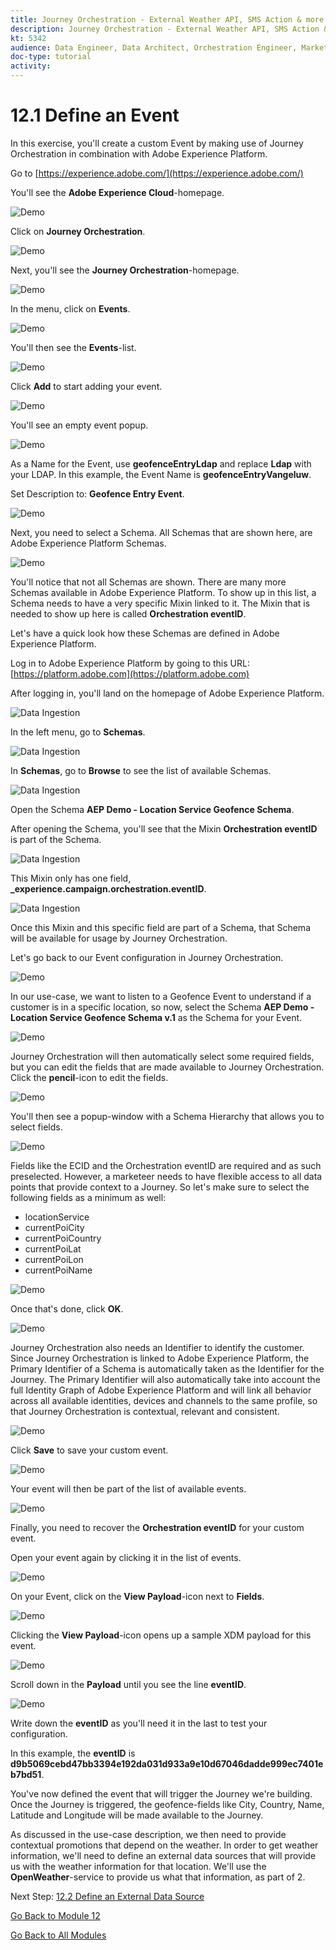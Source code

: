 ```yaml
---
title: Journey Orchestration - External Weather API, SMS Action & more - Define an Event
description: Journey Orchestration - External Weather API, SMS Action & more
kt: 5342
audience: Data Engineer, Data Architect, Orchestration Engineer, Marketer
doc-type: tutorial
activity: 
---
```


# 12.1 Define an Event

In this exercise, you'll create a custom Event by making use of Journey Orchestration in combination with Adobe Experience Platform.

Go to [https://experience.adobe.com/](https://experience.adobe.com/)

You'll see the **Adobe Experience Cloud**-homepage.

![Demo](./images/aec.png)

Click on **Journey Orchestration**.

![Demo](./images/aecjo.png)

Next, you'll see the **Journey Orchestration**-homepage.

![Demo](./images/aecjoh.png)

In the menu, click on **Events**.

![Demo](./images/menuevents.png)

You'll then see the **Events**-list.

![Demo](./images/eventshome.png)

Click **Add** to start adding your event.

![Demo](./images/add.png)

You'll see an empty event popup.

![Demo](./images/emptyevent.png)

As a Name for the Event, use **geofenceEntryLdap** and replace **Ldap** with your LDAP. In this example, the Event Name is **geofenceEntryVangeluw**.

Set Description to: **Geofence Entry Event**.

![Demo](./images/evname.png)

Next, you need to select a Schema. All Schemas that are shown here, are Adobe Experience Platform Schemas.

![Demo](./images/evschema.png)

You'll notice that not all Schemas are shown. There are many more Schemas available in Adobe Experience Platform.
To show up in this list, a Schema needs to have a very specific Mixin linked to it. The Mixin that is needed to show up here is called **Orchestration eventID**.

Let's have a quick look how these Schemas are defined in Adobe Experience Platform.

Log in to Adobe Experience Platform by going to this URL: [https://platform.adobe.com](https://platform.adobe.com)

After logging in, you'll land on the homepage of Adobe Experience Platform.

![Data Ingestion](./images/home.png)

In the left menu, go to **Schemas**.

![Data Ingestion](./images/menuschemas.png)

In **Schemas**, go to **Browse** to see the list of available Schemas.

![Data Ingestion](./images/schemas.png)

Open the Schema **AEP Demo - Location Service Geofence Schema**.

After opening the Schema, you'll see that the Mixin **Orchestration eventID** is part of the Schema.

![Data Ingestion](./images/schemageo.png)

This Mixin only has one field, **_experience.campaign.orchestration.eventID**.

![Data Ingestion](./images/eventidmixin.png)

Once this Mixin and this specific field are part of a Schema, that Schema will be available for usage by Journey Orchestration.

Let's go back to our Event configuration in Journey Orchestration.

![Demo](./images/evschema.png)

In our use-case, we want to listen to a Geofence Event to understand if a customer is in a specific location, so now, select the Schema **AEP Demo - Location Service Geofence Schema v.1** as the Schema for your Event.

![Demo](./images/evschema1.png)

Journey Orchestration will then automatically select some required fields, but you can edit the fields that are made available to Journey Orchestration.
Click the **pencil**-icon to edit the fields.

![Demo](./images/editfields.png)

You'll then see a popup-window with a Schema Hierarchy that allows you to select fields.

![Demo](./images/popup.png)

Fields like the ECID and the Orchestration eventID are required and as such preselected.
However, a marketeer needs to have flexible access to all data points that provide context to a Journey. So let's make sure to select the following fields as a minimum as well:

* locationService
* currentPoiCity
* currentPoiCountry
* currentPoiLat
* currentPoiLon
* currentPoiName

![Demo](./images/popupls.png)

Once that's done, click **OK**.

![Demo](./images/popupok.png)

Journey Orchestration also needs an Identifier to identify the customer. Since Journey Orchestration is linked to Adobe Experience Platform, the Primary Identifier of a Schema is automatically taken as the Identifier for the Journey.
The Primary Identifier will also automatically take into account the full Identity Graph of Adobe Experience Platform and will link all behavior across all available identities, devices and channels to the same profile, so that Journey Orchestration is contextual, relevant and consistent.

![Demo](./images/eventidentifier.png)

Click **Save** to save your custom event.

![Demo](./images/save.png)

Your event will then be part of the list of available events.

![Demo](./images/eventlist.png)

Finally, you need to recover the **Orchestration eventID** for your custom event.

Open your event again by clicking it in the list of events.

![Demo](./images/eventlist1.png)

On your Event, click on the **View Payload**-icon next to **Fields**.

![Demo](./images/fieldseye.png)

Clicking the **View Payload**-icon opens up a sample XDM payload for this event.

![Demo](./images/fieldseyepayload.png)

Scroll down in the **Payload** until you see the line **eventID**.

![Demo](./images/fieldseyepayloadev.png)

Write down the **eventID** as you'll need it in the last to test your configuration.

In this example, the **eventID** is **d9b5069cebd47bb3394e192da031d933a9e10d67046dadde999ec7401eb7bd51**.

You've now defined the event that will trigger the Journey we're building. Once the Journey is triggered, the geofence-fields like City, Country, Name, Latitude and Longitude will be made available to the Journey.

As discussed in the use-case description, we then need to provide contextual promotions that depend on the weather. In order to get weather information, we'll need to define an external data sources that will provide us with the weather information for that location. We'll use the **OpenWeather**-service to provide us what that information, as part of 2.

Next Step: [12.2 Define an External Data Source](./ex2.md)

[Go Back to Module 12](journey-orchestration-external-weather-api-sms.md)

[Go Back to All Modules](../../README.md)

